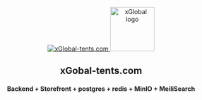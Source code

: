 <p align="center">
  <a href="https://xglobal-tents.app">
    <picture>
      <source media="(prefers-color-scheme: dark)" srcset="[https://avatars.githubusercontent.com/u/197592655?s=48&v=4)][https://avatars.githubusercontent.com/u/197592655?s=48&v=4][https://avatars.githubusercontent.com/u/197592655?s=48&v=4]">
      <source media="(prefers-color-scheme: light)" srcset="[https://avatars.githubusercontent.com/u/197592655?s=48&v=4)](https://avatars.githubusercontent.com/u/197592655?s=48&v=4)">
      <img alt="xGlobal-tents.com" src="[https://avatars.githubusercontent.com/u/197592655?s=48&v=4]
    </picture>
  </a>
    <picture>
      <source media="(prefers-color-scheme: dark)" srcset="https://avatars.githubusercontent.com/u/197592655?s=48&v=4">
      <source media="(prefers-color-scheme: light)" srcset="https://avatars.githubusercontent.com/u/197592655?s=48&v=4">
      <img alt="xGlobal logo" src="https://avatars.githubusercontent.com/u/197592655?s=48&v=4" width=100>
    </picture>
  </a>
</p>

<h2 align="center">
  xGobal-tents.com
</h2>
<h4 align="center">
  Backend + Storefront + postgres + redis + MinIO + MeiliSearch
</h4>

